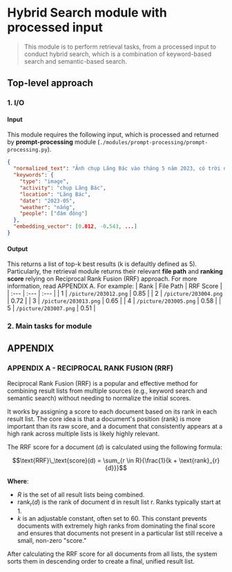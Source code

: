 # Hybrid Search module with processed input
> This module is to perform retrieval tasks, from a processed input to conduct hybrid search, which is a combination of keyword-based search and semantic-based search. 

## Top-level approach
### 1. I/O
#### Input
This module requires the following input, which is processed and returned by **prompt-processing** module (`./modules/prompt-processing/prompt-processing.py`).

```json
{
  "normalized_text": "Ảnh chụp Lăng Bác vào tháng 5 năm 2023, có trời nắng và đám đông",
  "keywords": {
    "type": "image",
    "activity": "chụp Lăng Bác",
    "location": "Lăng Bác",
    "date": "2023-05",
    "weather": "nắng",
    "people": ["đám đông"]
  },
  "embedding_vector": [0.012, -0.543, ...]
}
```
#### Output
This returns a list of top-k best results (k is defaultly defined as 5). Particularly, the retrieval module returns their relevant **file path** and **ranking score** relying on Reciprocal Rank Fusion (RRF) approach. For more information, read APPENDIX A. For example:
| Rank | File Path | RRF Score |
| :--- | :--- | :--- |
| 1 | `/picture/203012.png` | 0.85 |
| 2 | `/picture/203004.png` | 0.72 |
| 3 | `/picture/203013.png` | 0.65 |
| 4 | `/picture/203005.png` | 0.58 |
| 5 | `/picture/203007.png` | 0.51 |

### 2. Main tasks for module



## APPENDIX
### APPENDIX A - RECIPROCAL RANK FUSION (RRF)
Reciprocal Rank Fusion (RRF) is a popular and effective method for combining result lists from multiple sources (e.g., keyword search and semantic search) without needing to normalize the initial scores.

It works by assigning a score to each document based on its rank in each result list. The core idea is that a document's position (rank) is more important than its raw score, and a document that consistently appears at a high rank across multiple lists is likely highly relevant.

The RRF score for a document ($d$) is calculated using the following formula:

$$\text{RRF}\_\text{score}(d) = \sum_{r \in R}{\frac{1}{k + \text{rank}_{r}{d}}}$$

**Where**:
- $R$ is the set of all result lists being combined.
- $\text{rank}_{r}{(d)}$ is the rank of document d in result list r. Ranks typically start at 1.
- $k$ is an adjustable constant, often set to 60. This constant prevents documents with extremely high ranks from dominating the final score and ensures that documents not present in a particular list still receive a small, non-zero "score."

After calculating the RRF score for all documents from all lists, the system sorts them in descending order to create a final, unified result list.

